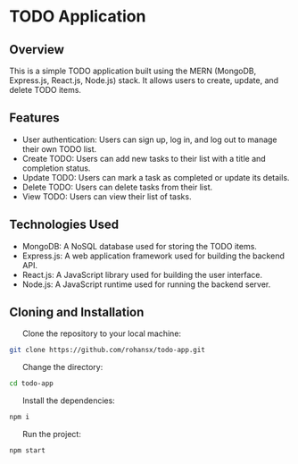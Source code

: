 
<body>
  <h1>TODO Application</h1>

  <h2>Overview</h2>
  <p>This is a simple TODO application built using the MERN (MongoDB, Express.js, React.js, Node.js) stack. It allows users to create, update, and delete TODO items.</p>

  <h2>Features</h2>
  <ul>
    <li>User authentication: Users can sign up, log in, and log out to manage their own TODO list.</li>
    <li>Create TODO: Users can add new tasks to their list with a title and completion status.</li>
    <li>Update TODO: Users can mark a task as completed or update its details.</li>
    <li>Delete TODO: Users can delete tasks from their list.</li>
    <li>View TODO: Users can view their list of tasks.</li>
  </ul>

  <h2>Technologies Used</h2>
  <ul>
    <li>MongoDB: A NoSQL database used for storing the TODO items.</li>
    <li>Express.js: A web application framework used for building the backend API.</li>
    <li>React.js: A JavaScript library used for building the user interface.</li>
    <li>Node.js: A JavaScript runtime used for running the backend server.</li>
  </ul>

  <h2>Cloning and Installation</h2>
  <ol>
    Clone the repository to your local machine:
  </ol>

  ```bash
  git clone https://github.com/rohansx/todo-app.git
  ```
  
  <ol>
    Change the directory:
  </ol>

  ```bash
  cd todo-app
```
  
  
  <ol>
    Install the dependencies:
  </ol>
  
  ```bash
  npm i 
```
  
 <ol>
    Run the project:
  </ol>
  
  ```bash
  npm start
```
